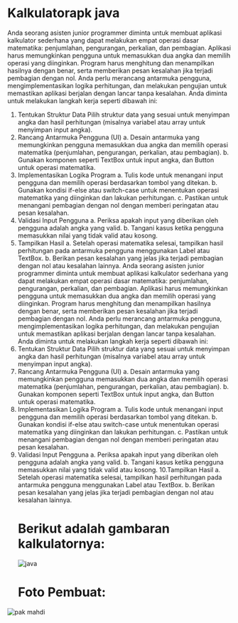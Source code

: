 # Kalkulatorapk java
Anda seorang asisten junior programmer diminta untuk membuat aplikasi kalkulator sederhana
yang dapat melakukan empat operasi dasar matematika: penjumlahan, pengurangan, perkalian, dan pembagian.
Aplikasi harus memungkinkan pengguna untuk memasukkan dua angka dan memilih operasi yang diinginkan. 
Program harus menghitung dan menampilkan hasilnya dengan benar, serta memberikan pesan kesalahan jika terjadi pembagian dengan nol.
Anda perlu merancang antarmuka pengguna, mengimplementasikan logika perhitungan, dan melakukan pengujian untuk memastikan aplikasi berjalan dengan lancar tanpa kesalahan.
Anda diminta untuk melakukan langkah kerja seperti dibawah ini:
1. Tentukan Struktur Data Pilih struktur data yang sesuai untuk menyimpan angka dan hasil perhitungan
    (misalnya variabel atau array untuk menyimpan input angka).
2. Rancang Antarmuka Pengguna (UI) a. Desain antarmuka yang memungkinkan pengguna memasukkan dua angka dan memilih operasi matematika (penjumlahan, pengurangan, perkalian, atau pembagian).
    b. Gunakan komponen seperti TextBox untuk input angka, dan Button untuk operasi matematika.
3. Implementasikan Logika Program a. Tulis kode untuk menangani input pengguna dan memilih operasi berdasarkan tombol yang ditekan.
    b. Gunakan kondisi if-else atau switch-case untuk menentukan operasi matematika yang diinginkan dan lakukan perhitungan.
    c. Pastikan untuk menangani pembagian dengan nol dengan memberi peringatan atau pesan kesalahan.
4. Validasi Input Pengguna a. Periksa apakah input yang diberikan oleh pengguna adalah angka yang valid.
   b. Tangani kasus ketika pengguna memasukkan nilai yang tidak valid atau kosong.
5. Tampilkan Hasil a. Setelah operasi matematika selesai, tampilkan hasil perhitungan pada antarmuka pengguna menggunakan Label atau TextBox.
    b. Berikan pesan kesalahan yang jelas jika terjadi pembagian dengan nol atau kesalahan lainnya.
    Anda seorang asisten junior programmer diminta untuk membuat aplikasi kalkulator sederhana yang dapat melakukan empat operasi dasar matematika: penjumlahan, pengurangan, perkalian, dan pembagian.
    Aplikasi harus memungkinkan pengguna untuk memasukkan dua angka dan memilih operasi yang diinginkan.
   Program harus menghitung dan menampilkan hasilnya dengan benar, serta memberikan pesan kesalahan jika terjadi pembagian dengan nol.
   Anda perlu merancang antarmuka pengguna, mengimplementasikan logika perhitungan, dan melakukan pengujian untuk memastikan aplikasi berjalan dengan lancar tanpa kesalahan.
   Anda diminta untuk melakukan langkah kerja seperti dibawah ini:
6. Tentukan Struktur Data Pilih struktur data yang sesuai untuk menyimpan angka dan hasil perhitungan
   (misalnya variabel atau array untuk menyimpan input angka).
7. Rancang Antarmuka Pengguna (UI) a. Desain antarmuka yang memungkinkan pengguna memasukkan dua angka dan memilih operasi matematika (penjumlahan, pengurangan, perkalian, atau pembagian).
   b. Gunakan komponen seperti TextBox untuk input angka, dan Button untuk operasi matematika.
8. Implementasikan Logika Program a. Tulis kode untuk menangani input pengguna dan memilih operasi berdasarkan tombol yang ditekan.
    b. Gunakan kondisi if-else atau switch-case untuk menentukan operasi matematika yang diinginkan dan lakukan perhitungan.
    c. Pastikan untuk menangani pembagian dengan nol dengan memberi peringatan atau pesan kesalahan.
9. Validasi Input Pengguna a. Periksa apakah input yang diberikan oleh pengguna adalah angka yang valid.
   b. Tangani kasus ketika pengguna memasukkan nilai yang tidak valid atau kosong.
10.Tampilkan Hasil a. Setelah operasi matematika selesai, tampilkan hasil perhitungan pada antarmuka pengguna menggunakan Label atau TextBox.
    b. Berikan pesan kesalahan yang jelas jika terjadi pembagian dengan nol atau kesalahan lainnya.
   # Berikut adalah gambaran kalkulatornya: 
   ![java](https://github.com/user-attachments/assets/872e48f6-c37f-4ae1-8bf4-768a0c366c15)
   # Foto Pembuat:
![pak mahdi](https://github.com/user-attachments/assets/f18654b0-6640-406f-bbeb-05cbac35afc8)



